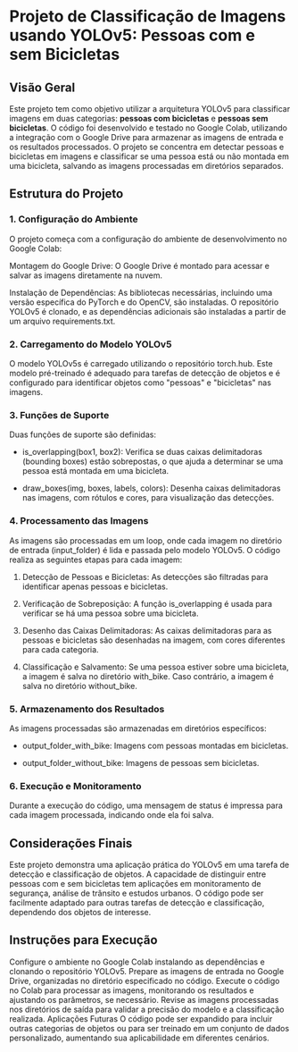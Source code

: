 # Projeto de Classificação de Imagens usando YOLOv5: Pessoas com e sem Bicicletas
## Visão Geral
Este projeto tem como objetivo utilizar a arquitetura YOLOv5 para classificar imagens em duas categorias: __pessoas com bicicletas__ e __pessoas sem bicicletas__. O código foi desenvolvido e testado no Google Colab, utilizando a integração com o Google Drive para armazenar as imagens de entrada e os resultados processados. O projeto se concentra em detectar pessoas e bicicletas em imagens e classificar se uma pessoa está ou não montada em uma bicicleta, salvando as imagens processadas em diretórios separados.

## Estrutura do Projeto
### 1. Configuração do Ambiente
O projeto começa com a configuração do ambiente de desenvolvimento no Google Colab:

Montagem do Google Drive: O Google Drive é montado para acessar e salvar as imagens diretamente na nuvem.

Instalação de Dependências: As bibliotecas necessárias, incluindo uma versão específica do PyTorch e do OpenCV, são instaladas. O repositório YOLOv5 é clonado, e as dependências adicionais são instaladas a partir de um arquivo requirements.txt.

### 2. Carregamento do Modelo YOLOv5
O modelo YOLOv5s é carregado utilizando o repositório torch.hub. Este modelo pré-treinado é adequado para tarefas de detecção de objetos e é configurado para identificar objetos como "pessoas" e "bicicletas" nas imagens.

### 3. Funções de Suporte
Duas funções de suporte são definidas:<br>
- is_overlapping(box1, box2): Verifica se duas caixas delimitadoras (bounding boxes) estão sobrepostas, o que ajuda a determinar se uma pessoa está montada em uma bicicleta.

- draw_boxes(img, boxes, labels, colors): Desenha caixas delimitadoras nas imagens, com rótulos e cores, para visualização das detecções.

### 4. Processamento das Imagens
As imagens são processadas em um loop, onde cada imagem no diretório de entrada (input_folder) é lida e passada pelo modelo YOLOv5. O código realiza as seguintes etapas para cada imagem:

1. Detecção de Pessoas e Bicicletas: As detecções são filtradas para identificar apenas pessoas e bicicletas.

2. Verificação de Sobreposição: A função is_overlapping é usada para verificar se há uma pessoa sobre uma bicicleta.

3. Desenho das Caixas Delimitadoras: As caixas delimitadoras para as pessoas e bicicletas são desenhadas na imagem, com cores diferentes para cada categoria.

4. Classificação e Salvamento: Se uma pessoa estiver sobre uma bicicleta, a imagem é salva no diretório with_bike. Caso contrário, a imagem é salva no diretório without_bike.

### 5. Armazenamento dos Resultados
As imagens processadas são armazenadas em diretórios específicos:

- output_folder_with_bike: Imagens com pessoas montadas em bicicletas.

- output_folder_without_bike: Imagens de pessoas sem bicicletas.

### 6. Execução e Monitoramento
Durante a execução do código, uma mensagem de status é impressa para cada imagem processada, indicando onde ela foi salva.

## Considerações Finais
Este projeto demonstra uma aplicação prática do YOLOv5 em uma tarefa de detecção e classificação de objetos. A capacidade de distinguir entre pessoas com e sem bicicletas tem aplicações em monitoramento de segurança, análise de trânsito e estudos urbanos. O código pode ser facilmente adaptado para outras tarefas de detecção e classificação, dependendo dos objetos de interesse.

## Instruções para Execução
Configure o ambiente no Google Colab instalando as dependências e clonando o repositório YOLOv5.
Prepare as imagens de entrada no Google Drive, organizadas no diretório especificado no código.
Execute o código no Colab para processar as imagens, monitorando os resultados e ajustando os parâmetros, se necessário.
Revise as imagens processadas nos diretórios de saída para validar a precisão do modelo e a classificação realizada.
Aplicações Futuras
O código pode ser expandido para incluir outras categorias de objetos ou para ser treinado em um conjunto de dados personalizado, aumentando sua aplicabilidade em diferentes cenários.
